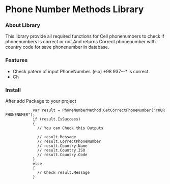 # Phone Number Methods Library

### About Library
This library provide all required functions for Cell phonenumbers to check if phonenumbers is correct or not.And returns Correct phonenumber with country code for save phonenumber in database.

### Features
- Check patern of input PhoneNumber. (e.x) +98 937-***-**** is correct.     
- Ch

### Install
After add Package to your project

```
            var result = PhoneNumberMethod.GetCorrectPhoneNumber("YOUR PHONENUMER");
            if (result.IsSuccess)
            {
              // You can Check this Outputs
              
              // result.Message 
              // result.CorrectPhoneNumber
              // result.Country.Name
              // result.Country.ISO
              // result.Country.Code
            }
            else
            {
              // Check result.Message 
            }
```

